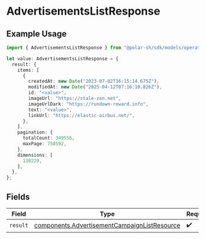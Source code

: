 # AdvertisementsListResponse

## Example Usage

```typescript
import { AdvertisementsListResponse } from "@polar-sh/sdk/models/operations";

let value: AdvertisementsListResponse = {
  result: {
    items: [
      {
        createdAt: new Date("2023-07-02T16:15:14.675Z"),
        modifiedAt: new Date("2025-04-12T07:16:10.826Z"),
        id: "<value>",
        imageUrl: "https://stale-zen.net",
        imageUrlDark: "https://rundown-reward.info",
        text: "<value>",
        linkUrl: "https://elastic-airbus.net/",
      },
    ],
    pagination: {
      totalCount: 349556,
      maxPage: 758592,
    },
    dimensions: [
      130229,
    ],
  },
};
```

## Fields

| Field                                                                                                        | Type                                                                                                         | Required                                                                                                     | Description                                                                                                  |
| ------------------------------------------------------------------------------------------------------------ | ------------------------------------------------------------------------------------------------------------ | ------------------------------------------------------------------------------------------------------------ | ------------------------------------------------------------------------------------------------------------ |
| `result`                                                                                                     | [components.AdvertisementCampaignListResource](../../models/components/advertisementcampaignlistresource.md) | :heavy_check_mark:                                                                                           | N/A                                                                                                          |